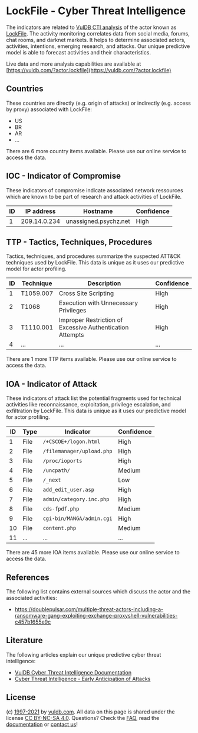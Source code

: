 # LockFile - Cyber Threat Intelligence

The indicators are related to [VulDB CTI analysis](https://vuldb.com/?doc.cti) of the actor known as [LockFile](https://vuldb.com/?actor.lockfile). The activity monitoring correlates data from social media, forums, chat rooms, and darknet markets. It helps to determine associated actors, activities, intentions, emerging research, and attacks. Our unique predictive model is able to forecast activities and their characteristics.

Live data and more analysis capabilities are available at [https://vuldb.com/?actor.lockfile](https://vuldb.com/?actor.lockfile)

## Countries

These countries are directly (e.g. origin of attacks) or indirectly (e.g. access by proxy) associated with LockFile:

* US
* BR
* AR
* ...

There are 6 more country items available. Please use our online service to access the data.

## IOC - Indicator of Compromise

These indicators of compromise indicate associated network ressources which are known to be part of research and attack activities of LockFile.

ID | IP address | Hostname | Confidence
-- | ---------- | -------- | ----------
1 | 209.14.0.234 | unassigned.psychz.net | High

## TTP - Tactics, Techniques, Procedures

Tactics, techniques, and procedures summarize the suspected ATT&CK techniques used by LockFile. This data is unique as it uses our predictive model for actor profiling.

ID | Technique | Description | Confidence
-- | --------- | ----------- | ----------
1 | T1059.007 | Cross Site Scripting | High
2 | T1068 | Execution with Unnecessary Privileges | High
3 | T1110.001 | Improper Restriction of Excessive Authentication Attempts | High
4 | ... | ... | ...

There are 1 more TTP items available. Please use our online service to access the data.

## IOA - Indicator of Attack

These indicators of attack list the potential fragments used for technical activities like reconnaissance, exploitation, privilege escalation, and exfiltration by LockFile. This data is unique as it uses our predictive model for actor profiling.

ID | Type | Indicator | Confidence
-- | ---- | --------- | ----------
1 | File | `/+CSCOE+/logon.html` | High
2 | File | `/filemanager/upload.php` | High
3 | File | `/proc/ioports` | High
4 | File | `/uncpath/` | Medium
5 | File | `/_next` | Low
6 | File | `add_edit_user.asp` | High
7 | File | `admin/category.inc.php` | High
8 | File | `cds-fpdf.php` | Medium
9 | File | `cgi-bin/MANGA/admin.cgi` | High
10 | File | `content.php` | Medium
11 | ... | ... | ...

There are 45 more IOA items available. Please use our online service to access the data.

## References

The following list contains external sources which discuss the actor and the associated activities:

* https://doublepulsar.com/multiple-threat-actors-including-a-ransomware-gang-exploiting-exchange-proxyshell-vulnerabilities-c457b1655e9c

## Literature

The following articles explain our unique predictive cyber threat intelligence:

* [VulDB Cyber Threat Intelligence Documentation](https://vuldb.com/?doc.cti)
* [Cyber Threat Intelligence - Early Anticipation of Attacks](https://www.scip.ch/en/?labs.20201022)

## License

(c) [1997-2021](https://vuldb.com/?doc.changelog) by [vuldb.com](https://vuldb.com/?doc.about). All data on this page is shared under the license [CC BY-NC-SA 4.0](https://creativecommons.org/licenses/by-nc-sa/4.0/). Questions? Check the [FAQ](https://vuldb.com/?doc.faq), read the [documentation](https://vuldb.com/?doc) or [contact us](https://vuldb.com/?contact)!
